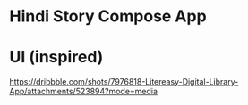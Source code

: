 # Hindi Story Compose App

# UI (inspired)
https://dribbble.com/shots/7976818-Litereasy-Digital-Library-App/attachments/523894?mode=media
